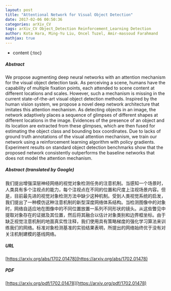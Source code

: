 ```yaml
---
layout: post
title: "Attentional Network for Visual Object Detection"
date: 2017-02-06 00:50:36
categories: arXiv_CV
tags: arXiv_CV Object_Detection Reinforcement_Learning Detection
author: Kota Hara, Ming-Yu Liu, Oncel Tuzel, Amir-massoud Farahmand
mathjax: true
---
```


* content
{:toc}

##### Abstract
We propose augmenting deep neural networks with an attention mechanism for the visual object detection task. As perceiving a scene, humans have the capability of multiple fixation points, each attended to scene content at different locations and scales. However, such a mechanism is missing in the current state-of-the-art visual object detection methods. Inspired by the human vision system, we propose a novel deep network architecture that imitates this attention mechanism. As detecting objects in an image, the network adaptively places a sequence of glimpses of different shapes at different locations in the image. Evidences of the presence of an object and its location are extracted from these glimpses, which are then fused for estimating the object class and bounding box coordinates. Due to lacks of ground truth annotations of the visual attention mechanism, we train our network using a reinforcement learning algorithm with policy gradients. Experiment results on standard object detection benchmarks show that the proposed network consistently outperforms the baseline networks that does not model the attention mechanism.

##### Abstract (translated by Google)
我们提出增强深层神经网络的视觉对象检测任务的注意机制。当感知一个场景时，人类具有多个注视点的能力，每个注视点在不同的位置和尺度上注视场景内容。但是，目前最先进的视觉对象检测方法中缺少这种机制。受到人类视觉系统的启发，我们提出了一种模仿这种注意机制的新型深度网络体系结构。当检测图像中的对象时，网络自适应地在图像中的不同位置放置一系列不同形状的镜头。从这些瞥见中提取对象存在的证据及其位置，然后将其融合以估计对象类别和边界框坐标。由于缺乏视觉注意机制的地面真实性注释，我们使用具有策略梯度的强化学习算法来训练我们的网络。标准对象检测基准的实验结果表明，所提出的网络始终优于没有对关注机制建模的基线网络。

##### URL
[https://arxiv.org/abs/1702.01478](https://arxiv.org/abs/1702.01478)

##### PDF
[https://arxiv.org/pdf/1702.01478](https://arxiv.org/pdf/1702.01478)

